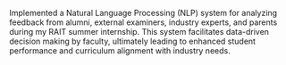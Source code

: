 Implemented a Natural Language Processing (NLP) system for analyzing feedback from alumni, external examiners, industry experts, and parents during my RAIT summer internship.
This system facilitates data-driven decision making by faculty, ultimately leading to enhanced student performance and curriculum alignment with industry needs.
